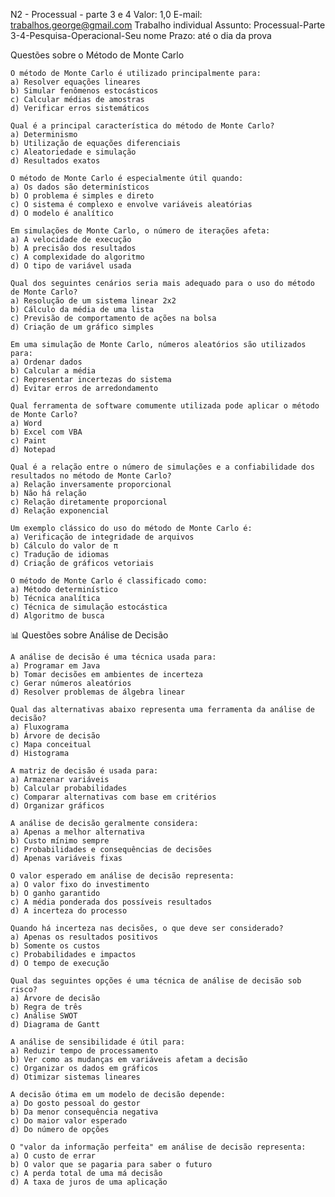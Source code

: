 N2 - Processual - parte 3 e 4 Valor: 1,0 E-mail: trabalhos.george@gmail.com Trabalho individual Assunto: Processual-Parte 3-4-Pesquisa-Operacional-Seu nome Prazo: até o dia da prova

Questões sobre o Método de Monte Carlo

    O método de Monte Carlo é utilizado principalmente para:
    a) Resolver equações lineares
    b) Simular fenômenos estocásticos
    c) Calcular médias de amostras
    d) Verificar erros sistemáticos

    Qual é a principal característica do método de Monte Carlo?
    a) Determinismo
    b) Utilização de equações diferenciais
    c) Aleatoriedade e simulação
    d) Resultados exatos

    O método de Monte Carlo é especialmente útil quando:
    a) Os dados são determinísticos
    b) O problema é simples e direto
    c) O sistema é complexo e envolve variáveis aleatórias
    d) O modelo é analítico

    Em simulações de Monte Carlo, o número de iterações afeta:
    a) A velocidade de execução
    b) A precisão dos resultados
    c) A complexidade do algoritmo
    d) O tipo de variável usada

    Qual dos seguintes cenários seria mais adequado para o uso do método de Monte Carlo?
    a) Resolução de um sistema linear 2x2
    b) Cálculo da média de uma lista
    c) Previsão de comportamento de ações na bolsa
    d) Criação de um gráfico simples

    Em uma simulação de Monte Carlo, números aleatórios são utilizados para:
    a) Ordenar dados
    b) Calcular a média
    c) Representar incertezas do sistema
    d) Evitar erros de arredondamento

    Qual ferramenta de software comumente utilizada pode aplicar o método de Monte Carlo?
    a) Word
    b) Excel com VBA
    c) Paint
    d) Notepad

    Qual é a relação entre o número de simulações e a confiabilidade dos resultados no método de Monte Carlo?
    a) Relação inversamente proporcional
    b) Não há relação
    c) Relação diretamente proporcional
    d) Relação exponencial

    Um exemplo clássico do uso do método de Monte Carlo é:
    a) Verificação de integridade de arquivos
    b) Cálculo do valor de π
    c) Tradução de idiomas
    d) Criação de gráficos vetoriais

    O método de Monte Carlo é classificado como:
    a) Método determinístico
    b) Técnica analítica
    c) Técnica de simulação estocástica
    d) Algoritmo de busca

📊 Questões sobre Análise de Decisão

    A análise de decisão é uma técnica usada para:
    a) Programar em Java
    b) Tomar decisões em ambientes de incerteza
    c) Gerar números aleatórios
    d) Resolver problemas de álgebra linear

    Qual das alternativas abaixo representa uma ferramenta da análise de decisão?
    a) Fluxograma
    b) Árvore de decisão
    c) Mapa conceitual
    d) Histograma

    A matriz de decisão é usada para:
    a) Armazenar variáveis
    b) Calcular probabilidades
    c) Comparar alternativas com base em critérios
    d) Organizar gráficos

    A análise de decisão geralmente considera:
    a) Apenas a melhor alternativa
    b) Custo mínimo sempre
    c) Probabilidades e consequências de decisões
    d) Apenas variáveis fixas

    O valor esperado em análise de decisão representa:
    a) O valor fixo do investimento
    b) O ganho garantido
    c) A média ponderada dos possíveis resultados
    d) A incerteza do processo

    Quando há incerteza nas decisões, o que deve ser considerado?
    a) Apenas os resultados positivos
    b) Somente os custos
    c) Probabilidades e impactos
    d) O tempo de execução

    Qual das seguintes opções é uma técnica de análise de decisão sob risco?
    a) Árvore de decisão
    b) Regra de três
    c) Análise SWOT
    d) Diagrama de Gantt

    A análise de sensibilidade é útil para:
    a) Reduzir tempo de processamento
    b) Ver como as mudanças em variáveis afetam a decisão
    c) Organizar os dados em gráficos
    d) Otimizar sistemas lineares

    A decisão ótima em um modelo de decisão depende:
    a) Do gosto pessoal do gestor
    b) Da menor consequência negativa
    c) Do maior valor esperado
    d) Do número de opções

    O "valor da informação perfeita" em análise de decisão representa:
    a) O custo de errar
    b) O valor que se pagaria para saber o futuro
    c) A perda total de uma má decisão
    d) A taxa de juros de uma aplicação
